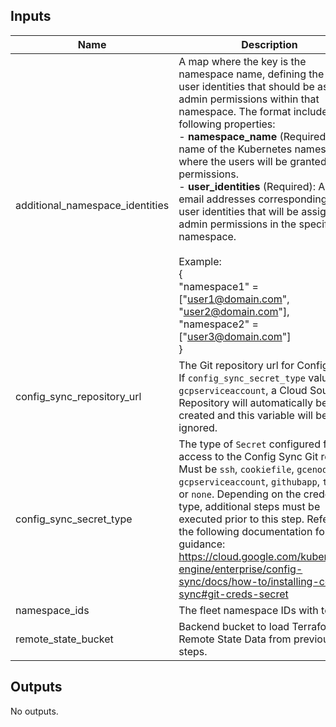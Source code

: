 <!-- BEGINNING OF PRE-COMMIT-TERRAFORM DOCS HOOK -->
## Inputs

| Name | Description | Type | Default | Required |
|------|-------------|------|---------|:--------:|
| additional\_namespace\_identities | A map where the key is the namespace name, defining the list of user identities that should be assigned admin permissions within that namespace. The format includes the following properties:<br>- **namespace\_name** (Required): The name of the Kubernetes namespace where the users will be granted permissions.<br>- **user\_identities** (Required): A list of email addresses corresponding to the user identities that will be assigned admin permissions in the specified namespace.<br><br>Example:<br>{<br>  "namespace1" = ["user1@domain.com", "user2@domain.com"],<br>  "namespace2" = ["user3@domain.com"]<br>} | `map(list(string))` | `null` | no |
| config\_sync\_repository\_url | The Git repository url for Config Sync. If `config_sync_secret_type` value is `gcpserviceaccount`, a Cloud Source Repository will automatically be created and this variable will be ignored. | `string` | `""` | no |
| config\_sync\_secret\_type | The type of `Secret` configured for access to the Config Sync Git repo. Must be `ssh`, `cookiefile`, `gcenode`, `gcpserviceaccount`, `githubapp`, `token`, or `none`. Depending on the credential type, additional steps must be executed prior to this step. Refer to the following documentation for guidance: https://cloud.google.com/kubernetes-engine/enterprise/config-sync/docs/how-to/installing-config-sync#git-creds-secret | `string` | `"gcpserviceaccount"` | no |
| namespace\_ids | The fleet namespace IDs with team | `map(string)` | n/a | yes |
| remote\_state\_bucket | Backend bucket to load Terraform Remote State Data from previous steps. | `string` | n/a | yes |

## Outputs

No outputs.

<!-- END OF PRE-COMMIT-TERRAFORM DOCS HOOK -->
